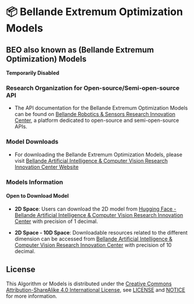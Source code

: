 # 📦 Bellande Extremum Optimization Models
## BEO also known as (Bellande Extremum Optimization) Models

**Temporarily Disabled**

### Research Organization for Open-source/Semi-open-source API
- The API documentation for the Bellande Extremum Optimization Models can be found on [Bellande Robotics & Sensors Research Innovation Center](https://robotics-sensors.github.io), a platform dedicated to open-source and semi-open-source APIs.

### Model Downloads
- For downloading the Bellande Extremum Optimization Models, please visit [Bellande Artificial Intelligence & Computer Vision Research Innovation Center Website](https://artificial-intelligence-computer-vision.github.io)

### Models Information
#### Open to Download Model
- **2D Space**: Users can download the 2D model from [Hugging Face - Bellande Artificial Intelligence & Computer Vision Research Innovation Center](https://huggingface.co/Artificial-Intelligence-Computer-Vision) with precision of 1 decimal.

- **2D Space - 10D Space**: Downloadable resources related to the different dimension can be accessed from [Bellande Artificial Intelligence & Computer Vision Research Innovation Center](https://artificial-intelligence-computer-vision.github.io) with precision of 10 decimal.

## License
This Algorithm or Models is distributed under the [Creative Commons Attribution-ShareAlike 4.0 International License](http://creativecommons.org/licenses/by-sa/4.0/), see [LICENSE](https://github.com/RonaldsonBellande/bellande_extremum_optimization_models/blob/main/LICENSE) and [NOTICE](https://github.com/RonaldsonBellande/bellande_extremum_optimization_models/blob/main/LICENSE) for more information.
